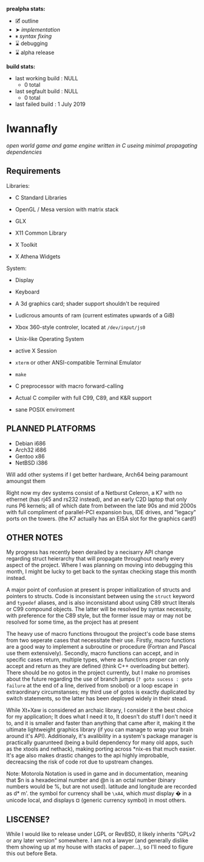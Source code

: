 **prealpha stats:**
- 🗹 outline
- ➤ *implementation*
- ⏸ *syntax fixing*
- ⌛ debugging
- ⌛ alpha release

**build stats:**
- last working build : NULL
	- 0 total
- last segfault build : NULL
	- 0 total
- last failed build : 1 July 2019

Iwannafly
=========
*open world game and game engine written in C useing minimal propagating dependencies*

Requirements
------------

Libraries:

- C Standard Libraries

- OpenGL / Mesa version with matrix stack
- GLX

- X11 Common Library
- X Toolkit
- X Athena Widgets

System:

- Display
- Keyboard
- A 3d graphics card; shader support shouldn't be required
- Ludicrous amounts of ram (current estimates upwards of a GiB)
- Xbox 360-style controler, located at <CODE>/dev/input/js0</CODE>

- Unix-like Operating System
- active X Session
- <CODE>xterm</CODE> or other ANSI-compatible Terminal Emulator
- <CODE>make</CODE>
- C preprocessor with macro forward-calling
- Actual C compiler with full C99, C89, and K&R support
- sane POSIX enviroment

PLANNED PLATFORMS
-----------------

- Debian i686
- Arch32 i686
- Gentoo  x86
- NetBSD i386

Will add other systems if I get better hardware, Arch64 being paramount amoungst them

Right now my dev systems consist of a Netburst Celeron, a K7 with no ethernet (has rj45 and rs232 instead), and an early C2D laptop that only runs P6 kernels; all of which date from between the late 90s and mid 2000s with full compliment of parallel-PCI expansion bus, IDE drives, and "legacy" ports on the towers. (the K7 actually has an EISA slot for the graphics card!)

OTHER NOTES
-----------

My progress has recently been derailed by a necisarry API change regarding struct heierarchy that will propagate throughout nearly every aspect of the project. Where I was planning on moving into debugging this month, I might be lucky to get back to the syntax checking stage this month instead.

A major point of confusion at present is proper initialization of structs and pointers to structs. Code is inconsistant between using the <CODE>struct</CODE> keyword and <CODE>typedef</CODE> aliases, and is also inconsistand about using C89 struct literals or C99 compound objects. The latter will be resolved by syntax necessity, with preference for the C89 style, but the former issue may or may not be resolved for some time, as the project has at present

The heavy use of macro functions througout the project's code base stems from two seperate cases that necessitate their use. Firstly, macro functions are a good way to implement a subroutine or procedure (Fortran and Pascal use them extensively). Secondly, macro functions can accept, and in specific cases return, multiple types, where as functions proper can only accept and return as they are defined (think C++ overloading but better). There should be no gotos in the project currently, but I make no promises about the future regarding the use of branch jumps (<CODE>? goto sucess : goto failure</CODE> at the end of a line, derived from snobol) or a loop escape in extraordinary circumstanses; my third use of gotos is exactly duplicated by switch statements, so the latter has been deployed widely in their stead.

While Xt+Xaw is considered an archaic library, I consider it the best choice for my application; It does what I need it to, It doesn't do stuff I don't need it to, and it is smaller and faster than anything that came after it, making it the ultimate lightweight graphics library (if you can manage to wrap your brain around it's API). Additionaly, it's avalibility in a system's package manager is practically guarunteed (being a build dependency for many old apps, such as the xtools and nethack), making porting across \*nix-es that much easier. It's age also makes drastic changes to the api highly improbable, decreacsing the risk of code rot due to upstream changes.

Note: Motorola Notation is used in game and in documentation, meaning that $n is a hexadecimal number and @n is an octal number (binary numbers would be %, but are not used). latitude and longitude are recorded as d\* m'. the symbol for currency shall be <CODE>\xA4</CODE>, which *must* display � in a unicode local, and displays ¤ (generic currency symbol) in most others.

LISCENSE?
---------
While I would like to release under LGPL or RevBSD, it likely inherits "GPLv2 or any later version" somewhere. I am not a lawyer (and generally dislike them showing up at my house with stacks of paper...), so I'll need to figure this out before Beta.
